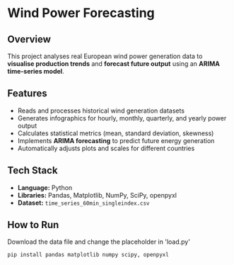 # Wind Power Forecasting

## Overview
This project analyses real European wind power generation data to **visualise production trends** and **forecast future output** using an **ARIMA time-series model**.  

## Features
- Reads and processes historical wind generation datasets  
- Generates infographics for hourly, monthly, quarterly, and yearly power output  
- Calculates statistical metrics (mean, standard deviation, skewness)  
- Implements **ARIMA forecasting** to predict future energy generation  
- Automatically adjusts plots and scales for different countries

## Tech Stack
- **Language:** Python  
- **Libraries:** Pandas, Matplotlib, NumPy, SciPy, openpyxl
- **Dataset:** `time_series_60min_singleindex.csv`  

## How to Run
Download the data file and change the placeholder in 'load.py'
   ```bash
   pip install pandas matplotlib numpy scipy, openpyxl
